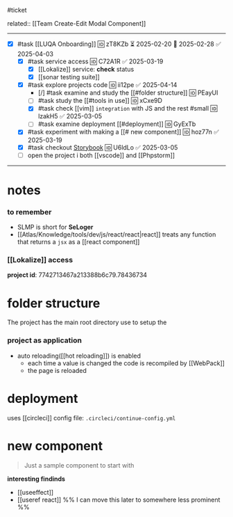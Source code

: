 #ticket 

related:: [[Team Create-Edit Modal Component]]
___
- [x] #task [[LUQA Onboarding]] 🆔 zT8KZb ⏳ 2025-02-20 📅 2025-02-28 ✅ 2025-04-03
	- [x] #task service access 🆔 C72A1R ✅ 2025-03-19
		- [x] [[Lokalize]] service: **check** status
		- [x] [[sonar testing suite]]
	- [x] #task explore projects code 🆔 ii12pe ✅ 2025-04-14
		- [/] #task examine and study the [[#folder structure]] 🆔 PEayUI
		- [ ]  #task study the [[#tools in use]] 🆔 xCxe9D
		- [x] #task check [[vim]] `integration` with JS and the rest #small 🆔 lzakH5 ✅ 2025-03-05
		- [ ] #task examine deployment [[#deployment]] 🆔 GyExTb
	- [x] #task experiment with making a [[# new component]] 🆔 hoz77n ✅ 2025-03-19
	- [x] #task checkout [Storybook](https://gemini-storybook.prompt-scorpion-preview.aws.aviv.eu/?path=/docs/introduction-getting-started--docs) 🆔 U6ldLo ✅ 2025-03-05
	- [ ] open the project i both [[vscode]] and [[Phpstorm]]

___
# notes

### to remember
- SLMP is short for **SeLoger**
- [[Atlas/Knowledge/tools/dev/js/react/react|react]] treats any function that returns a `jsx` as a [[react component]]

### [[Lokalize]] access
**project id**: 7742713467a213388b6c79.78436734

# folder structure

The project has the main root directory use to setup the 

### project as **application**

- auto reloading([[hot reloading]]) is enabled
	- each time a value is changed the code is recompiled by [[WebPack]]
	- the page is reloaded

# deployment

uses [[circleci]]
config file: `.circleci/continue-config.yml`

# new component
> Just a sample component to start with

**interesting findinds**
- [[useeffect]]
- [[useref react]]
%% I can move this later to somewhere less prominent %%
